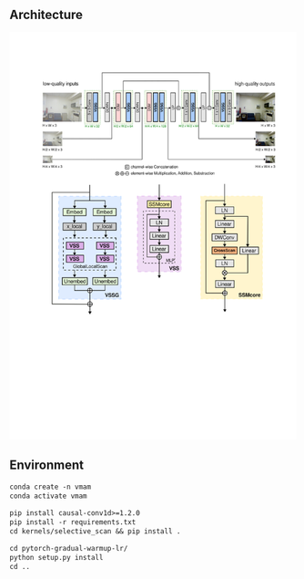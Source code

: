 ## Architecture
![Architecture](./svgs/focalnet.svg)


## Environment
~~~
conda create -n vmam
conda activate vmam
~~~

~~~
pip install causal-conv1d>=1.2.0
pip install -r requirements.txt
cd kernels/selective_scan && pip install .
~~~

~~~
cd pytorch-gradual-warmup-lr/
python setup.py install
cd ..
~~~